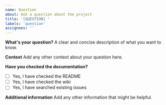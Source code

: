 ```yaml
---
name: Question
about: Ask a question about the project
title: '[QUESTION] '
labels: 'question'
assignees: ''
---
```


**What's your question?**
A clear and concise description of what you want to know.

**Context**
Add any other context about your question here.

**Have you checked the documentation?**
- [ ] Yes, I have checked the README
- [ ] Yes, I have checked the wiki
- [ ] Yes, I have searched existing issues

**Additional information**
Add any other information that might be helpful.
